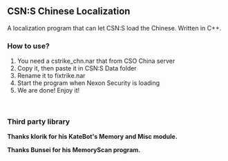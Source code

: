## CSN:S Chinese Localization

A localization program that can let CSN:S load the Chinese. Written in C++.

### How to use?
1. You need a cstrike_chn.nar that from CSO China server
2. Copy it, then paste it in CSN:S Data folder
3. Rename it to fixtrike.nar
4. Start the program when Nexon Security is loading
5. We are done! Enjoy it!

‮

### Third party library

**Thanks klorik for his KateBot's Memory and Misc module.**

**Thanks Bunsei for his MemoryScan program.**
